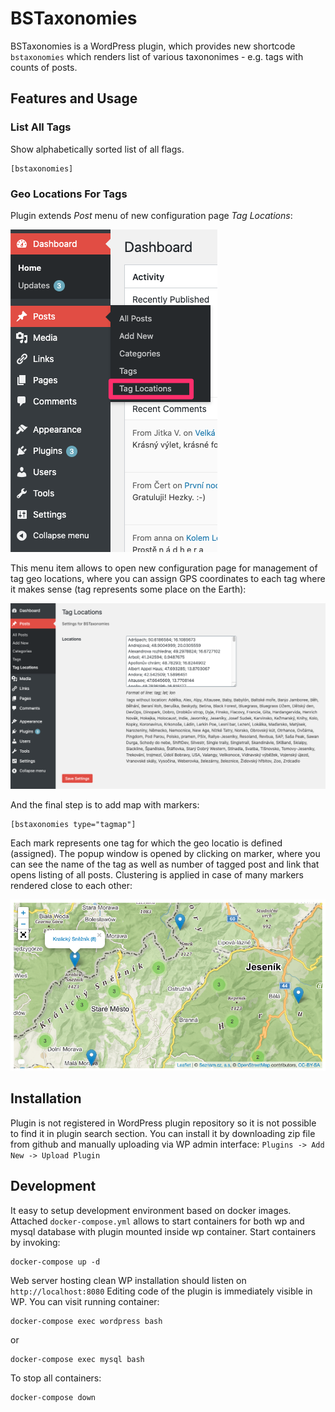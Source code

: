 # BSTaxonomies

BSTaxonomies is a WordPress plugin, which provides new shortcode `bstaxonomies` which renders
list of various taxononimes - e.g. tags with counts of posts.

## Features and Usage

### List All Tags 

Show alphabetically sorted list of all flags.
```
[bstaxonomies]
```

### Geo Locations For Tags

Plugin extends *Post* menu of new configuration page *Tag Locations*:

![Menu Item](doc/images/screenshot_menu.png)

This menu item allows to open new configuration page for management
of tag geo locations, where you can assign GPS coordinates to each
tag where it makes sense (tag represents some place on the Earth):

![Menu Item](doc/images/screenshot_edit_tag_locations.png)

And the final step is to add map with markers:

```
[bstaxonomies type="tagmap"]
```

Each mark represents one tag for which the geo locatio is defined
(assigned). The popup window is opened by clicking on marker, where
you can see the name of the tag as well as number of tagged post and
link that opens listing of all posts. Clustering is applied in case
of many markers rendered close to each other:

![Menu Item](doc/images/screenshot_map.png)

## Installation

Plugin is not registered in WordPress plugin repository so it is not possible
to find it in plugin search section. You can install it by downloading zip file
from github and manually uploading via WP admin interface: `Plugins -> Add New
-> Upload Plugin`

## Development

It easy to setup development environment based on docker images.  Attached
`docker-compose.yml` allows to start containers for both wp and mysql database
with plugin mounted inside wp container. Start containers by invoking:
```
docker-compose up -d
```
Web server hosting clean WP installation should listen on `http://localhost:8080`
Editing code of the plugin is immediately visible in WP. You can visit running
container:
```
docker-compose exec wordpress bash
```
or
```
docker-compose exec mysql bash
```
To stop all containers:
```
docker-compose down
```
